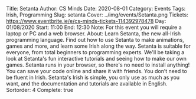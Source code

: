 Title: Setanta
Author: CS Minds
Date: 2020-08-01
Category: Events
Tags: Irish, Programming
Slug: setanta
Cover: ../img/events/Setanta.png
Tickets: https://www.eventbrite.ie/e/cs-minds-tickets-114392978478
Day: 01/08/2020
Start: 11:00
End: 12:30
Note: For this event you will require a laptop or PC and a web browser.
About: Learn Setanta, the new all-Irish programming language. Find out how to use Setanta to make animations, games and more, and learn some Irish along the way. Setanta is suitable for everyone, from total beginners to programming experts. We'll be taking a look at Setanta's fun interactive tutorials and seeing how to make our own games. Setanta runs in your browser, so there's no need to install anything! You can save your code online and share it with friends. You don’t need to be fluent in Irish. Setanta's Irish is simple, you only use as much as you want, and the documentation and tutorials are available in English.
Sortorder: 4
Complete: true